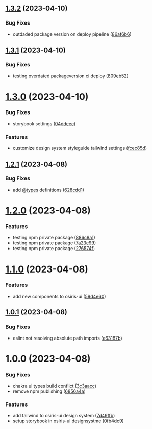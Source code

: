 ## [1.3.2](https://github.com/stagePass/osiris-ui/compare/v1.3.1...v1.3.2) (2023-04-10)


### Bug Fixes

* outdaded package version on deploy pipeline ([86af6b6](https://github.com/stagePass/osiris-ui/commit/86af6b6ca4497516cd8f693892fa5d0d39ac1005))

## [1.3.1](https://github.com/stagePass/osiris-ui/compare/v1.3.0...v1.3.1) (2023-04-10)


### Bug Fixes

* testing overdated packageversion ci deploy ([809eb52](https://github.com/stagePass/osiris-ui/commit/809eb52c31c47a20cac66da0d103e45192b2e1a9))

# [1.3.0](https://github.com/stagePass/osiris-ui/compare/v1.2.1...v1.3.0) (2023-04-10)


### Bug Fixes

* storybook settings ([04ddeec](https://github.com/stagePass/osiris-ui/commit/04ddeec3404e41a0ee7b088116d40010cffacb1e))


### Features

* customize design system styleguide tailwind settings ([fcec85d](https://github.com/stagePass/osiris-ui/commit/fcec85dd4c4725700ed0d2148d7929066d239e80))

## [1.2.1](https://github.com/stagePass/osiris-ui/compare/v1.2.0...v1.2.1) (2023-04-08)


### Bug Fixes

* add [@types](https://github.com/types) definitions ([628cdd1](https://github.com/stagePass/osiris-ui/commit/628cdd1ff6f569576864b24c8a7a3a49e8ba5e90))

# [1.2.0](https://github.com/stagePass/osiris-ui/compare/v1.1.0...v1.2.0) (2023-04-08)


### Features

* testing npm private package ([886c8a1](https://github.com/stagePass/osiris-ui/commit/886c8a19797ef22a7c1c53106a7f2af40c66412d))
* testing npm private package ([7a23e99](https://github.com/stagePass/osiris-ui/commit/7a23e998da01acc3ea6313ebbbf6bc70a365ab81))
* testing npm private package ([276574f](https://github.com/stagePass/osiris-ui/commit/276574f9542ea5771fb8b42015b9cf2aa864d646))

# [1.1.0](https://github.com/stagePass/osiris-ui/compare/v1.0.1...v1.1.0) (2023-04-08)


### Features

* add new components to osiris-ui ([59d4e60](https://github.com/stagePass/osiris-ui/commit/59d4e6044f726388833a2aede6afa9b80ece51e5))

## [1.0.1](https://github.com/stagePass/osiris-ui/compare/v1.0.0...v1.0.1) (2023-04-08)


### Bug Fixes

* eslint not resolving absolute path imports ([e63187b](https://github.com/stagePass/osiris-ui/commit/e63187bdfeb6899b3a362aa2160de930445d1f62))

# 1.0.0 (2023-04-08)


### Bug Fixes

* chakra ui types build conflict ([3c3aacc](https://github.com/stagePass/osiris-ui/commit/3c3aacc0d56275a6f4d436619ebb812fd834c2dc))
* remove npm publishing ([6856a4a](https://github.com/stagePass/osiris-ui/commit/6856a4a8b81fa9ee2925cd7d2af3d0fe80dd281e))


### Features

* add tailwind to osiris-ui design system ([7d49ffb](https://github.com/stagePass/osiris-ui/commit/7d49ffb6726607014edee7112951fac080b6a483))
* setup storybook in osiris-ui designsystme ([0fb4dc9](https://github.com/stagePass/osiris-ui/commit/0fb4dc9181f85943ae0c8677319f9a24b82e47ab))
